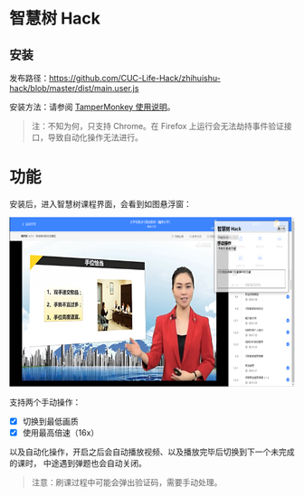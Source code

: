 # 智慧树 Hack

## 安装

发布路径：https://github.com/CUC-Life-Hack/zhihuishu-hack/blob/master/dist/main.user.js

安装方法：请参阅 [TamperMonkey 使用说明](https://github.com/CUC-Life-Hack/.github/wiki/Tampermonkey-%E4%BD%BF%E7%94%A8%E8%AF%B4%E6%98%8E)。

> 注：不知为何，只支持 Chrome。在 Firefox 上运行会无法劫持事件验证接口，导致自动化操作无法进行。

# 功能

安装后，进入智慧树课程界面，会看到如图悬浮窗：

<center>
	<img
		src="./docs/screenshot.png"
		height="300"
	/>
</center>

支持两个手动操作：

- [x] 切换到最低画质
- [x] 使用最高倍速（16x）

以及自动化操作，开启之后会自动播放视频、以及播放完毕后切换到下一个未完成的课时，
中途遇到弹题也会自动关闭。

> 注意：刷课过程中可能会弹出验证码，需要手动处理。